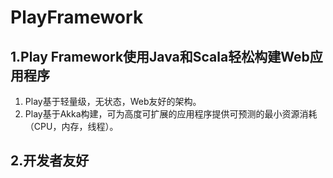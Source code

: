 PlayFramework
===================================================================================
## 1.Play Framework使用Java和Scala轻松构建Web应用程序
1. Play基于轻量级，无状态，Web友好的架构。
2. Play基于Akka构建，可为高度可扩展的应用程序提供可预测的最小资源消耗（CPU，内存，线程）。

## 2.开发者友好
